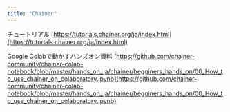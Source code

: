 ```yaml
---
title: "Chainer"
---
```


チュートリアル
[https://tutorials.chainer.org/ja/index.html](https://tutorials.chainer.org/ja/index.html)

Google Colabで動かすハンズオン資料
[https://github.com/chainer-community/chainer-colab-notebook/blob/master/hands_on_ja/chainer/begginers_hands_on/00_How_to_use_chainer_on_colaboratory.ipynb](https://github.com/chainer-community/chainer-colab-notebook/blob/master/hands_on_ja/chainer/begginers_hands_on/00_How_to_use_chainer_on_colaboratory.ipynb)
